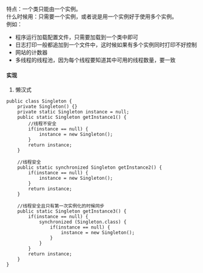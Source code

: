 特点：一个类只能由一个实例。  
什么时候用：只需要一个实例，或者说是用一个实例好于使用多个实例。  
例如：  
* 程序运行加载配置文件，只需要加载到一个类中即可
* 日志打印一般都追加到一个文件中，这时候如果有多个实例同时打印不好控制
* 网站的计数器
* 多线程的线程池，因为每个线程要知道其中可用的线程数量，要一致

#### 实现
1. 懒汉式
```
public class Singleton {
    private Singleton() {}
    private static Singleton instance = null;
    public static Singleton getInstance1() {
        //线程不安全
        if(instance == null) {
            instance = new Singleton();
        }
        return instance;
    }
    
    //线程安全
    public static synchronized Singleton getInstance2() {
        if(instance == null) {
            instance = new Singleton();
        }
        return instance;
    }

    //线程安全且只有第一次实例化的时候同步
    public static Singleton getInstance3() {
        if(instance == null) {
            synchronized (Singleton.class) {
                if(instance == null) {
                    instance = new Singleton();
                }
            }
        }
        return instance;
    }
}
```

